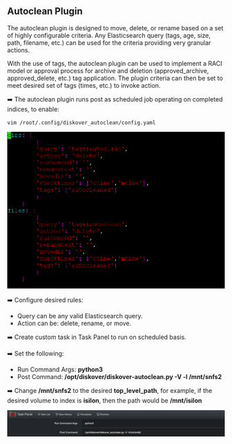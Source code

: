 ## Autoclean Plugin

The autoclean plugin is designed to move, delete, or rename based on a set of highly configurable criteria. Any Elasticsearch query (tags, age, size, path, filename, etc.) can be used for the criteria providing very granular actions.

With the use of tags, the autoclean plugin can be used to implement a RACI model or approval process for archive and deletion (approved_archive, approved_delete, etc.) tag application. The plugin criteria can then be set to meet desired set of tags (times, etc.) to invoke action.

➡️ The autoclean plugin runs post as scheduled job operating on completed indices, to enable:
```
vim /root/.config/diskover_autoclean/config.yaml
```

![Image: Enabling Autoclean Plugin](images/image_plugins_autoclean_plugin_enabling_in_terminal.png)

➡️ Configure desired rules:
- Query can be any valid Elasticsearch query.
- Action can be: delete, rename, or move.

➡️ Create custom task in Task Panel to run on scheduled basis.

➡️ Set the following:
- Run Command Args: **python3**
- Post Command: **/opt/diskover/diskover-autoclean.py -V -l /mnt/snfs2**

➡️ Change **/mnt/snfs2** to the desired **top_level_path**, for example, if the desired volume to index is **isilon**, then the path would be **/mnt/isilon**

![Image: Autoclean Plugin Scheduling](images/image_plugins_autoclean_scheduling_in_task_panel.png)
